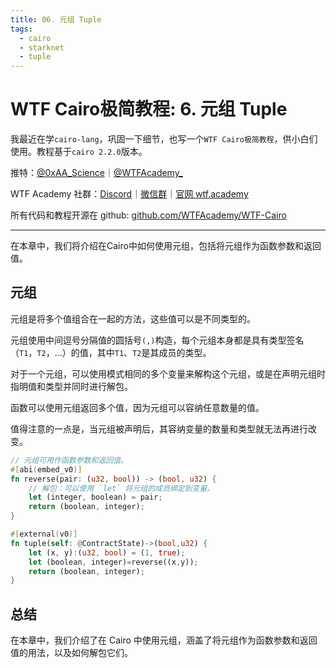 ```yaml
---
title: 06. 元组 Tuple
tags:
  - cairo
  - starknet
  - tuple
---
```


# WTF Cairo极简教程: 6. 元组 Tuple

我最近在学`cairo-lang`，巩固一下细节，也写一个`WTF Cairo极简教程`，供小白们使用。教程基于`cairo 2.2.0`版本。

推特：[@0xAA_Science](https://twitter.com/0xAA_Science)｜[@WTFAcademy_](https://twitter.com/WTFAcademy_)

WTF Academy 社群：[Discord](https://discord.gg/5akcruXrsk)｜[微信群](https://docs.google.com/forms/d/e/1FAIpQLSe4KGT8Sh6sJ7hedQRuIYirOoZK_85miz3dw7vA1-YjodgJ-A/viewform?usp=sf_link)｜[官网 wtf.academy](https://wtf.academy)

所有代码和教程开源在 github: [github.com/WTFAcademy/WTF-Cairo](https://github.com/WTFAcademy/WTF-Cairo)

---

在本章中，我们将介绍在Cairo中如何使用元组，包括将元组作为函数参数和返回值。

## 元组

元组是将多个值组合在一起的方法，这些值可以是不同类型的。

元组使用中间逗号分隔值的圆括号`(,)`构造，每个元组本身都是具有类型签名（`T1`，`T2`，...）的值，其中`T1`、`T2`是其成员的类型。

对于一个元组，可以使用模式相同的多个变量来解构这个元组，或是在声明元组时指明值和类型并同时进行解包。

函数可以使用元组返回多个值，因为元组可以容纳任意数量的值。

值得注意的一点是，当元组被声明后，其容纳变量的数量和类型就无法再进行改变。

```rust
// 元组可用作函数参数和返回值。
#[abi(embed_v0)]
fn reverse(pair: (u32, bool)) -> (bool, u32) {
    // 解包：可以使用 `let` 将元组的成员绑定到变量。
    let (integer, boolean) = pair;
    return (boolean, integer);
}

#[external(v0)]
fn tuple(self: @ContractState)->(bool,u32) {
    let (x, y):(u32, bool) = (1, true);
    let (boolean, integer)=reverse((x,y));
    return (boolean, integer);
}
```

## 总结

在本章中，我们介绍了在 Cairo 中使用元组，涵盖了将元组作为函数参数和返回值的用法，以及如何解包它们。
